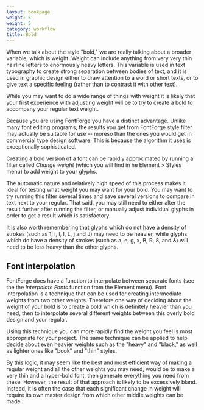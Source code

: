```yaml
---
layout: bookpage
weight: 5
weight: 5
category: workflow
title: Bold
---
```


When we talk about the style "bold," we are really talking about a broader variable, which is weight. Weight can include anything from very very thin hairline letters to enormously heavy letters. This variable is used in text typography to create strong separation between bodies of text, and it is used in graphic design either to draw attention to a word or short texts, or to give text a specific feeling (rather than to contrast it with other text).

While you may want to do a wide range of things with weight it is likely that your first experience with adjusting weight will be to try to create a bold to accompany your regular text weight.

Because you are using FontForge you have a distinct advantage. Unlike many font editing programs, the results you get from FontForge style filter may actually be suitable for use -- moreso than the ones you would get in commercial type design software. This is because the algorithm it uses is exceptionally sophisticated.

Creating a bold version of a font can be rapidly approximated by running a filter called <em>Change weight</em> (which you will find in he Element &gt; Styles menu) to add weight to your glyphs.

The automatic nature and relatively high speed of this process makes it ideal for testing what weight you may want for your bold. You may want to try running this filter several times and save several versions to compare in text next to your regular. That said, you may still need to either alter the result further after running the filter, or manually adjust individual glyphs in order to get a result which is satisfactory.

It is also worth remembering that glyphs which do not have a density of strokes (such as 1, i, l, I, L, j and J) may need to be heavier, while glyphs which do have a density of strokes (such as a, e, g, x, B, R, 8, and &amp;) will need to be less heavy than the other glyphs.

## Font interpolation

FontForge does have a function to interpolate between separate fonts (see the the <em>Interpolate Fonts</em> function from the Element menu). Font interpolation is a technique that can be used for creating intermediate weights from two other weights. Therefore one way of deciding about the weight of your bold is to create a bold which is definitely heavier than you need, then to interpolate several different weights between this overly bold design and your regular.

Using this technique you can more rapidly find the weight you feel is most appropriate for your project. The same technique can be applied to help decide about even heavier weights such as the "heavy" and "black," as well as lighter ones like "book" and "thin" styles.

By this logic, it may seem like the best and most efficient way of making a regular weight and all the other weights you may need, would be to make a very thin and a hyper-bold font, then generate everything you need from these. However, the result of that approach is likely to be excessively bland. Instead, it is often the case that each significant change in weight will require its own master design from which other middle weights can be made.</p>